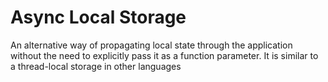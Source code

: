 # Async Local Storage
An alternative way of propagating local state through the application without the need to explicitly pass it as a function parameter.
It is similar to a thread-local storage in other languages
